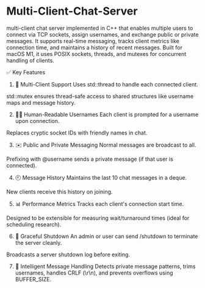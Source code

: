 # Multi-Client-Chat-Server

multi-client chat server implemented in C++ that enables multiple users to connect via TCP sockets, assign usernames, and exchange public or private messages. It supports real-time messaging, tracks client metrics like connection time, and maintains a history of recent messages. Built for macOS M1, it uses POSIX sockets, threads, and mutexes for concurrent handling of clients.

✅ Key Features
1. 👥 Multi-Client Support
Uses std::thread to handle each connected client.

std::mutex ensures thread-safe access to shared structures like username maps and message history.

2. 🧑‍💻 Human-Readable Usernames
Each client is prompted for a username upon connection.

Replaces cryptic socket IDs with friendly names in chat.

3. ✉️ Public and Private Messaging
Normal messages are broadcast to all.

Prefixing with @username sends a private message (if that user is connected).

4. 🕘 Message History
Maintains the last 10 chat messages in a deque.

New clients receive this history on joining.

5. 📊 Performance Metrics
Tracks each client's connection start time.

Designed to be extensible for measuring wait/turnaround times (ideal for scheduling research).

6. 🔐 Graceful Shutdown
An admin or user can send /shutdown to terminate the server cleanly.

Broadcasts a server shutdown log before exiting.

7. 🧠 Intelligent Message Handling
Detects private message patterns, trims usernames, handles CRLF (\r\n), and prevents overflows using BUFFER_SIZE.

